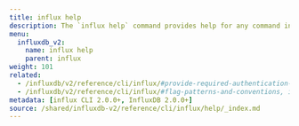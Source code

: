 ```yaml
---
title: influx help
description: The `influx help` command provides help for any command in the `influx` command line interface.
menu:
  influxdb_v2:
    name: influx help
    parent: influx
weight: 101
related:
  - /influxdb/v2/reference/cli/influx/#provide-required-authentication-credentials, influx CLI—Provide required authentication credentials
  - /influxdb/v2/reference/cli/influx/#flag-patterns-and-conventions, influx CLI—Flag patterns and conventions
metadata: [influx CLI 2.0.0+, InfluxDB 2.0.0+]
source: /shared/influxdb-v2/reference/cli/influx/help/_index.md
---
```


<!-- The content for this file is located at
// SOURCE content/shared/influxdb-v2/reference/cli/influx/help/_index.md -->
